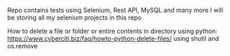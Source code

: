 Repo contains tests using Selenium, Rest API, MySQL and many more 
I will be storing all my selenium projects in this repo


How to delete a file or folder or entire contents in directory using python: 
https://www.cyberciti.biz/faq/howto-python-delete-files/  using shutil and os.remove
